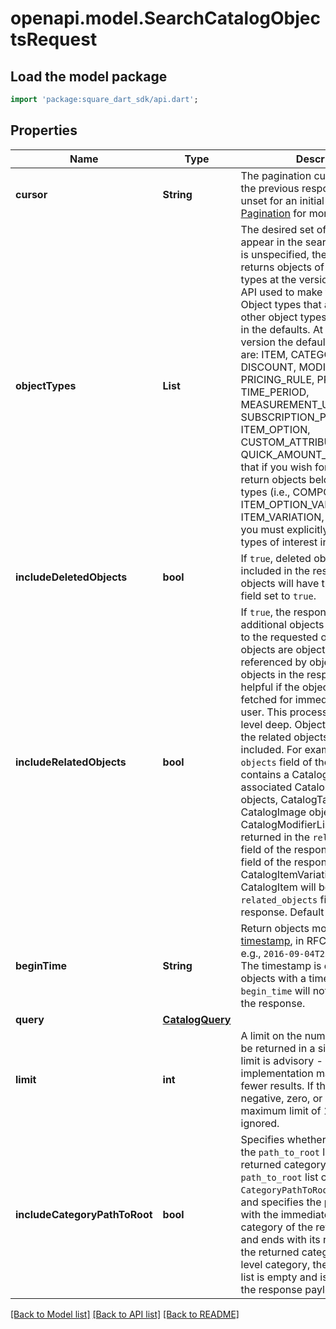 # openapi.model.SearchCatalogObjectsRequest

## Load the model package
```dart
import 'package:square_dart_sdk/api.dart';
```

## Properties
Name | Type | Description | Notes
------------ | ------------- | ------------- | -------------
**cursor** | **String** | The pagination cursor returned in the previous response. Leave unset for an initial request. See [Pagination](https://developer.squareup.com/docs/build-basics/common-api-patterns/pagination) for more information. | [optional] 
**objectTypes** | **List<String>** | The desired set of object types to appear in the search results.  If this is unspecified, the operation returns objects of all the top level types at the version of the Square API used to make the request. Object types that are nested onto other object types are not included in the defaults.  At the current API version the default object types are: ITEM, CATEGORY, TAX, DISCOUNT, MODIFIER_LIST,  PRICING_RULE, PRODUCT_SET, TIME_PERIOD, MEASUREMENT_UNIT, SUBSCRIPTION_PLAN, ITEM_OPTION, CUSTOM_ATTRIBUTE_DEFINITION, QUICK_AMOUNT_SETTINGS.  Note that if you wish for the query to return objects belonging to nested types (i.e., COMPONENT, IMAGE, ITEM_OPTION_VAL, ITEM_VARIATION, or MODIFIER), you must explicitly include all the types of interest in this field. | [optional] [default to const []]
**includeDeletedObjects** | **bool** | If `true`, deleted objects will be included in the results. Deleted objects will have their `is_deleted` field set to `true`. | [optional] 
**includeRelatedObjects** | **bool** | If `true`, the response will include additional objects that are related to the requested objects. Related objects are objects that are referenced by object ID by the objects in the response. This is helpful if the objects are being fetched for immediate display to a user. This process only goes one level deep. Objects referenced by the related objects will not be included. For example:  If the `objects` field of the response contains a CatalogItem, its associated CatalogCategory objects, CatalogTax objects, CatalogImage objects and CatalogModifierLists will be returned in the `related_objects` field of the response. If the `objects` field of the response contains a CatalogItemVariation, its parent CatalogItem will be returned in the `related_objects` field of the response.  Default value: `false` | [optional] 
**beginTime** | **String** | Return objects modified after this [timestamp](https://developer.squareup.com/docs/build-basics/working-with-dates), in RFC 3339 format, e.g., `2016-09-04T23:59:33.123Z`. The timestamp is exclusive - objects with a timestamp equal to `begin_time` will not be included in the response. | [optional] 
**query** | [**CatalogQuery**](CatalogQuery.md) |  | [optional] 
**limit** | **int** | A limit on the number of results to be returned in a single page. The limit is advisory - the implementation may return more or fewer results. If the supplied limit is negative, zero, or is higher than the maximum limit of 1,000, it will be ignored. | [optional] 
**includeCategoryPathToRoot** | **bool** | Specifies whether or not to include the `path_to_root` list for each returned category instance. The `path_to_root` list consists of `CategoryPathToRootNode` objects and specifies the path that starts with the immediate parent category of the returned category and ends with its root category. If the returned category is a top-level category, the `path_to_root` list is empty and is not returned in the response payload. | [optional] 

[[Back to Model list]](../README.md#documentation-for-models) [[Back to API list]](../README.md#documentation-for-api-endpoints) [[Back to README]](../README.md)


